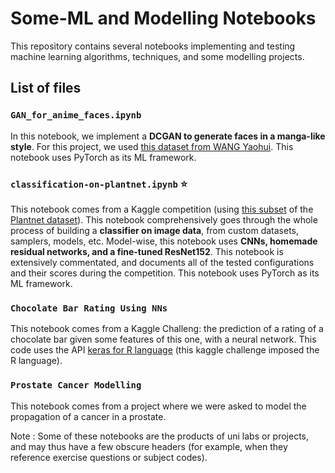 # Some-ML and Modelling Notebooks

This repository contains several notebooks implementing and testing machine learning algorithms, techniques, and some modelling projects.

## List of files

### `GAN_for_anime_faces.ipynb`
 
In this notebook, we implement a **DCGAN to generate faces in a manga-like style**. For this project, we used [this dataset from WANG Yaohui](https://gitlab.inria.fr/yaowang/gan_class_images.git). This notebook uses PyTorch as its ML framework.

### `classification-on-plantnet.ipynb` ⭐

This notebook comes from a Kaggle competition (using [this subset](https://gitlab.inria.fr/cgarcin/plantnet_dataset) of the [Plantnet dataset](https://plantnet.org/en/)). This notebook comprehensively goes through the whole process of building a **classifier on image data**, from custom datasets, samplers, models, etc. Model-wise, this notebook uses **CNNs, homemade residual networks, and a fine-tuned ResNet152**. This notebook is extensively commentated, and documents all of the tested configurations and their scores during the competition. This notebook uses PyTorch as its ML framework.

### `Chocolate Bar Rating Using NNs`

This notebook comes from a Kaggle Challeng: the prediction of a rating of a chocolate bar given some features of this one, with a neural network.
This code uses the API [keras for R language](https://tensorflow.rstudio.com/guide/keras/) (this kaggle challenge imposed the R language).

### `Prostate Cancer Modelling`

This notebook comes from a project where we were asked to model the propagation of a cancer in a prostate.

Note : Some of these notebooks are the products of uni labs or projects, and may thus have a few obscure headers (for example, when they reference exercise questions or subject codes).
